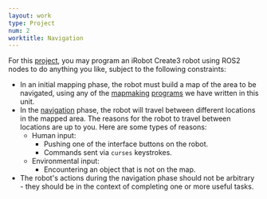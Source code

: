 ```yaml
---
layout: work
type: Project
num: 2
worktitle: Navigation
---
```


For this [project]({{site.baseurl}}/index.html#projects), you may program an iRobot Create3 robot using ROS2 nodes 
to do anything you like, subject to the following constraints:
* In an initial mapping phase, the robot must build a map of the area to be navigated, using any of the 
[mapmaking]({{site.baseurl}}/modules/exploration.html#avoid_drive_map)
[programs]({{site.baseurl}}/modules/planning.html#frontier) we have written in this unit.
* In the [navigation]({{site.baseurl}}/modules/planning.html#navigation) phase, the robot will travel between 
different locations in the mapped area. The reasons for the robot to travel between locations are up to you. 
Here are some types of reasons:
  * Human input:
    * Pushing one of the interface buttons on the robot.
    * Commands sent via `curses` keystrokes.
  * Environmental input:
    * Encountering an object that is not on the map.
* The robot's actions during the navigation phase should not be arbitrary - they should be in the context of 
  completing one or more useful tasks.